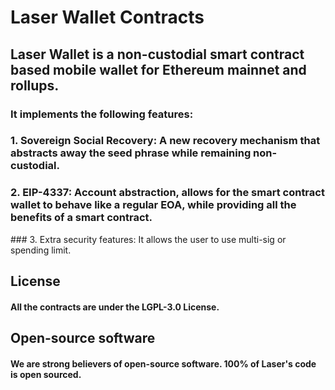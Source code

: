 # Laser Wallet Contracts

## Laser Wallet is a non-custodial smart contract based mobile wallet for Ethereum mainnet and rollups. 

### It implements the following features:

### 1. Sovereign Social Recovery: A new recovery mechanism that abstracts away the seed phrase while remaining non-custodial. 

### 2. EIP-4337: Account abstraction, allows for the smart contract wallet to behave like a regular EOA, while providing all the benefits of a smart contract. 

### 3. Extra security features: It allows the user to use multi-sig or spending limit.


## License

#### All the contracts are under the LGPL-3.0 License.

## Open-source software

#### We are strong believers of open-source software. 100% of Laser's code is open sourced.
